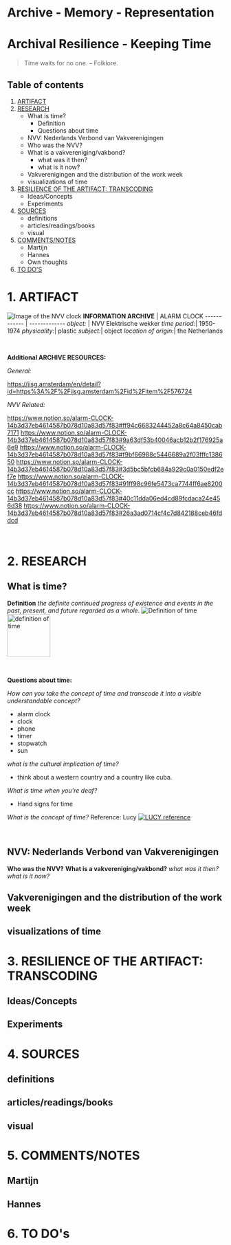 # Archive - Memory - Representation
# Archival Resilience - Keeping Time
> Time waits for no one. – Folklore.

## Table of contents
1. [ARTIFACT](#ARTIFACT)
1. [RESEARCH](#RESEARCH)
   * What is time?
      * Definition
      * Questions about time
   * NVV: Nederlands Verbond van Vakverenigingen
    * Who was the NVV?
    * What is a vakvereniging/vakbond?
      * what was it then?
      * what is it now?
    * Vakverenigingen and the distribution of the work week
    * visualizations of time
1. [RESILIENCE OF THE ARTIFACT: TRANSCODING](#RESILIENCE-OF-THE-ARTIFACT:-TRANSCODING)
   * Ideas/Concepts
   * Experiments
1. [SOURCES](#SOURCES)
   * definitions
   * articles/readings/books
   * visual 
1. [COMMENTS/NOTES](#COMMENTS/NOTES) 
   * Martijn
   * Hannes
   * Own thoughts
1. [TO DO'S](#TO-DO'S)



# <a name="ARTIFACT"></a> 1. ARTIFACT
![Image of the NVV clock](https://github.com/IJA-5/Archival-Resilience--Keeping-Time/blob/master/IMAGES/artifact_clock.jpeg?raw=true)
**INFORMATION ARCHIVE** | ALARM CLOCK
------------ | -------------
*object:* | NVV Elektrische wekker
*time period:*|	1950-1974
*physicality:*| plastic
*subject:*| object
*location of origin:*| the Netherlands

<p>&nbsp;</p>

**Additional ARCHIVE RESOURCES:**

*General:*

https://iisg.amsterdam/en/detail?id=https%3A%2F%2Fiisg.amsterdam%2Fid%2Fitem%2F576724


*NVV Related:*

https://www.notion.so/alarm-CLOCK-14b3d37eb4614587b078d10a83d57f83#ff94c6683244452a8c64a8450cab7171
https://www.notion.so/alarm-CLOCK-14b3d37eb4614587b078d10a83d57f83#9a63df53b40046acb12b2f176925a6e9
https://www.notion.so/alarm-CLOCK-14b3d37eb4614587b078d10a83d57f83#f9bf66988c5446689a2f03fffc138650
https://www.notion.so/alarm-CLOCK-14b3d37eb4614587b078d10a83d57f83#3d5bc5bfcb684a929c0a0150edf2ef7e
https://www.notion.so/alarm-CLOCK-14b3d37eb4614587b078d10a83d57f83#91ff98c96fe5473ca7744ff6ae8200cc
https://www.notion.so/alarm-CLOCK-14b3d37eb4614587b078d10a83d57f83#40c11dda06ed4cd89fcdaca24e456d38
https://www.notion.so/alarm-CLOCK-14b3d37eb4614587b078d10a83d57f83#26a3ad0714cf4c7d842188ceb46fddcd


<p>&nbsp;</p>

# <a name="RESEARCH"></a> 2. RESEARCH
## What is time?
**Definition** 
*the definite continued progress of existence and events in the past, present, and future regarded as a whole.* 
![Definition of time](https://github.com/IJA-5/Archival-Resilience--Keeping-Time/blob/master/IMAGES/definitiontime.png?raw=true)
<img src="definitionoftime.png" alt="definition of time" width="100"/>
<p>&nbsp;</p>

**Questions about time:** 


*How can you take the concept of time and transcode it into a visible understandable concept?*


- alarm clock
- clock
- phone
- timer
- stopwatch
- sun


*what is the cultural implication of time?*

- think about a western country and a country like cuba.



*What is time when you’re deaf?*

- Hand signs for time


*What is the concept of time?*
Reference: Lucy
[![LUCY reference](https://github.com/IJA-5/Archival-Resilience--Keeping-Time/blob/master/IMAGES/lucy.jpg?raw=true)](https://www.youtube.com/watch?v=FiKcyYEInf8)


<p>&nbsp;</p>

## NVV: Nederlands Verbond van Vakverenigingen
**Who was the NVV?**
**What is a vakvereniging/vakbond?**
*what was it then?*
*what is it now?*
## Vakverenigingen and the distribution of the work week
## visualizations of time
# <a name="RESILIENCE-OF-THE-ARTIFACT:-TRANSCODING"></a> 3. RESILIENCE OF THE ARTIFACT: TRANSCODING
## Ideas/Concepts
## Experiments
# <a name="SOURCES"></a> 4. SOURCES
## definitions
## articles/readings/books
## visual 
# <a name="COMMENTS/NOTES"></a>5. COMMENTS/NOTES
## Martijn
## Hannes
# <a name="TO-DO'S"></a>6. TO DO's




